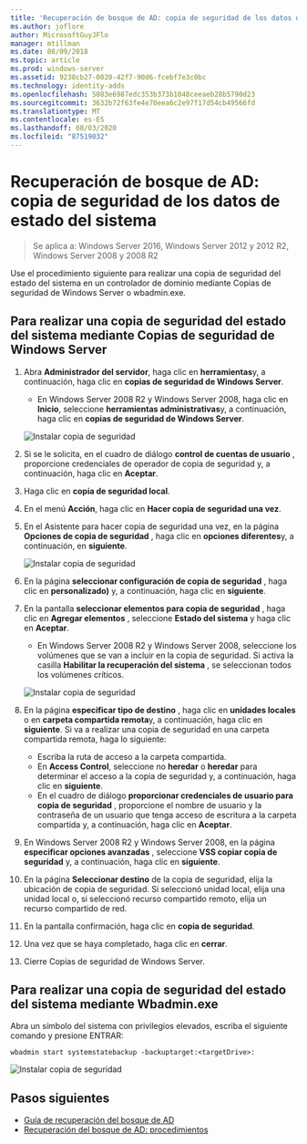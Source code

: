 ```yaml
---
title: 'Recuperación de bosque de AD: copia de seguridad de los datos de estado del sistema'
ms.author: joflore
author: MicrosoftGuyJFlo
manager: mtillman
ms.date: 08/09/2018
ms.topic: article
ms.prod: windows-server
ms.assetid: 9238cb27-0020-42f7-90d6-fcebf7e3c0bc
ms.technology: identity-adds
ms.openlocfilehash: 5083e6987edc353b373b1048ceeaeb28b5790d23
ms.sourcegitcommit: 3632b72f63fe4e70eea6c2e97f17d54cb49566fd
ms.translationtype: MT
ms.contentlocale: es-ES
ms.lasthandoff: 08/03/2020
ms.locfileid: "87519032"
---
```

# <a name="ad-forest-recovery---backing-up-the-system-state-data"></a>Recuperación de bosque de AD: copia de seguridad de los datos de estado del sistema

>Se aplica a: Windows Server 2016, Windows Server 2012 y 2012 R2, Windows Server 2008 y 2008 R2

Use el procedimiento siguiente para realizar una copia de seguridad del estado del sistema en un controlador de dominio mediante Copias de seguridad de Windows Server o wbadmin.exe.

## <a name="to-perform-a-system-state-backup-using-windows-server-backup"></a>Para realizar una copia de seguridad del estado del sistema mediante Copias de seguridad de Windows Server

1. Abra **Administrador del servidor**, haga clic en **herramientas**y, a continuación, haga clic en **copias de seguridad de Windows Server**.
   - En Windows Server 2008 R2 y Windows Server 2008, haga clic en **Inicio**, seleccione **herramientas administrativas**y, a continuación, haga clic en **copias de seguridad de Windows Server**.

   ![Instalar copia de seguridad](media/AD-Forest-Recovery-Backing-up-a-Full-Server/fullbackup1.png)

2. Si se le solicita, en el cuadro de diálogo **control de cuentas de usuario** , proporcione credenciales de operador de copia de seguridad y, a continuación, haga clic en **Aceptar**.
3. Haga clic en **copia de seguridad local**.
4. En el menú **Acción**, haga clic en **Hacer copia de seguridad una vez**.
5. En el Asistente para hacer copia de seguridad una vez, en la página **Opciones de copia de seguridad** , haga clic en **opciones diferentes**y, a continuación, en **siguiente**.

   ![Instalar copia de seguridad](media/AD-Forest-Recovery-Backing-up-a-Full-Server/fullbackup3.png)

6. En la página **seleccionar configuración de copia de seguridad** , haga clic en **personalizado)** y, a continuación, haga clic en **siguiente**.
7. En la pantalla **seleccionar elementos para copia de seguridad** , haga clic en **Agregar elementos** , seleccione **Estado del sistema** y haga clic en **Aceptar**.
   - En Windows Server 2008 R2 y Windows Server 2008, seleccione los volúmenes que se van a incluir en la copia de seguridad. Si activa la casilla **Habilitar la recuperación del sistema** , se seleccionan todos los volúmenes críticos.

   ![Instalar copia de seguridad](media/AD-Forest-Recovery-Backing-up-System-State/systemstatebackup.png)

8. En la página **especificar tipo de destino** , haga clic en **unidades locales** o en **carpeta compartida remota**y, a continuación, haga clic en **siguiente**.  Si va a realizar una copia de seguridad en una carpeta compartida remota, haga lo siguiente:
   - Escriba la ruta de acceso a la carpeta compartida.
   - En **Access Control**, seleccione no **heredar** o **heredar** para determinar el acceso a la copia de seguridad y, a continuación, haga clic en **siguiente**.
   - En el cuadro de diálogo **proporcionar credenciales de usuario para copia de seguridad** , proporcione el nombre de usuario y la contraseña de un usuario que tenga acceso de escritura a la carpeta compartida y, a continuación, haga clic en **Aceptar**.

9. En Windows Server 2008 R2 y Windows Server 2008, en la página **especificar opciones avanzadas** , seleccione **VSS copiar copia de seguridad** y, a continuación, haga clic en **siguiente**.
10. En la página **Seleccionar destino** de la copia de seguridad, elija la ubicación de copia de seguridad.  Si seleccionó unidad local, elija una unidad local o, si seleccionó recurso compartido remoto, elija un recurso compartido de red.
11. En la pantalla confirmación, haga clic en **copia de seguridad**.
12. Una vez que se haya completado, haga clic en **cerrar**.
13. Cierre Copias de seguridad de Windows Server.

## <a name="to-perform-a-system-state-backup-using-wbadminexe"></a>Para realizar una copia de seguridad del estado del sistema mediante Wbadmin.exe

Abra un símbolo del sistema con privilegios elevados, escriba el siguiente comando y presione ENTRAR:

   ```
   wbadmin start systemstatebackup -backuptarget:<targetDrive>:
   ```

   ![Instalar copia de seguridad](media/AD-Forest-Recovery-Backing-up-System-State/systemstatebackup2.png)

## <a name="next-steps"></a>Pasos siguientes

- [Guía de recuperación del bosque de AD](AD-Forest-Recovery-Guide.md)
- [Recuperación del bosque de AD: procedimientos](AD-Forest-Recovery-Procedures.md)
